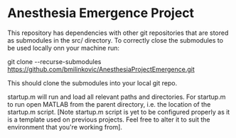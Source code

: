 # Anesthesia Emergence Project

This repository has dependencies with other git repositories that are stored as submodules in the src/ directory.
To correctly close the submodules to be used locally onn your machine run:

git clone --recurse-submodules https://github.com/bmilinkovic/AnesthesiaProjectEmergence.git

This should clone the submodules into your local git repo.



startup.m will run and load all relevant paths and directories. For startup.m to run open MATLAB from the parent directory,
i.e. the location of the startup.m script. [Note startup.m script is yet to be configured properly as it is a template used on previous projects. Feel free to alter it to suit the environment that you're working from].

